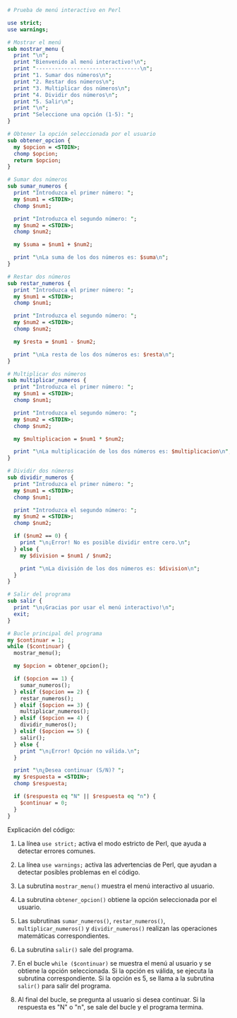 ```perl
# Prueba de menú interactivo en Perl

use strict;
use warnings;

# Mostrar el menú
sub mostrar_menu {
  print "\n";
  print "Bienvenido al menú interactivo!\n";
  print "---------------------------------\n";
  print "1. Sumar dos números\n";
  print "2. Restar dos números\n";
  print "3. Multiplicar dos números\n";
  print "4. Dividir dos números\n";
  print "5. Salir\n";
  print "\n";
  print "Seleccione una opción (1-5): ";
}

# Obtener la opción seleccionada por el usuario
sub obtener_opcion {
  my $opcion = <STDIN>;
  chomp $opcion;
  return $opcion;
}

# Sumar dos números
sub sumar_numeros {
  print "Introduzca el primer número: ";
  my $num1 = <STDIN>;
  chomp $num1;

  print "Introduzca el segundo número: ";
  my $num2 = <STDIN>;
  chomp $num2;

  my $suma = $num1 + $num2;

  print "\nLa suma de los dos números es: $suma\n";
}

# Restar dos números
sub restar_numeros {
  print "Introduzca el primer número: ";
  my $num1 = <STDIN>;
  chomp $num1;

  print "Introduzca el segundo número: ";
  my $num2 = <STDIN>;
  chomp $num2;

  my $resta = $num1 - $num2;

  print "\nLa resta de los dos números es: $resta\n";
}

# Multiplicar dos números
sub multiplicar_numeros {
  print "Introduzca el primer número: ";
  my $num1 = <STDIN>;
  chomp $num1;

  print "Introduzca el segundo número: ";
  my $num2 = <STDIN>;
  chomp $num2;

  my $multiplicacion = $num1 * $num2;

  print "\nLa multiplicación de los dos números es: $multiplicacion\n";
}

# Dividir dos números
sub dividir_numeros {
  print "Introduzca el primer número: ";
  my $num1 = <STDIN>;
  chomp $num1;

  print "Introduzca el segundo número: ";
  my $num2 = <STDIN>;
  chomp $num2;

  if ($num2 == 0) {
    print "\n¡Error! No es posible dividir entre cero.\n";
  } else {
    my $division = $num1 / $num2;

    print "\nLa división de los dos números es: $division\n";
  }
}

# Salir del programa
sub salir {
  print "\n¡Gracias por usar el menú interactivo!\n";
  exit;
}

# Bucle principal del programa
my $continuar = 1;
while ($continuar) {
  mostrar_menu();

  my $opcion = obtener_opcion();

  if ($opcion == 1) {
    sumar_numeros();
  } elsif ($opcion == 2) {
    restar_numeros();
  } elsif ($opcion == 3) {
    multiplicar_numeros();
  } elsif ($opcion == 4) {
    dividir_numeros();
  } elsif ($opcion == 5) {
    salir();
  } else {
    print "\n¡Error! Opción no válida.\n";
  }

  print "\n¿Desea continuar (S/N)? ";
  my $respuesta = <STDIN>;
  chomp $respuesta;

  if ($respuesta eq "N" || $respuesta eq "n") {
    $continuar = 0;
  }
}
```

Explicación del código:

1. La línea `use strict;` activa el modo estricto de Perl, que ayuda a detectar errores comunes.

2. La línea `use warnings;` activa las advertencias de Perl, que ayudan a detectar posibles problemas en el código.

3. La subrutina `mostrar_menu()` muestra el menú interactivo al usuario.

4. La subrutina `obtener_opcion()` obtiene la opción seleccionada por el usuario.

5. Las subrutinas `sumar_numeros()`, `restar_numeros()`, `multiplicar_numeros()` y `dividir_numeros()` realizan las operaciones matemáticas correspondientes.

6. La subrutina `salir()` sale del programa.

7. En el bucle `while ($continuar)` se muestra el menú al usuario y se obtiene la opción seleccionada. Si la opción es válida, se ejecuta la subrutina correspondiente. Si la opción es 5, se llama a la subrutina `salir()` para salir del programa.

8. Al final del bucle, se pregunta al usuario si desea continuar. Si la respuesta es "N" o "n", se sale del bucle y el programa termina.
